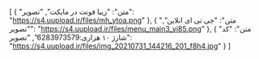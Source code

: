 [
  {
    "متن": "زیبا فونت در مایکت",
    "تصویر": "https://s4.uupload.ir/files/mh_ytoa.png"
  },
  {
    "متن": "جی تی ای انلاین",
    "تصویر": "https://s4.uupload.ir/files/menu_main3_vi85.png"
  },
  {
    "متن": "کد شارژ ۱۰ هزاری:6283973579",
    "تصویر": "https://s4.uupload.ir/files/img_20210731_144216_201_f8h4.jpg"
  }
]
